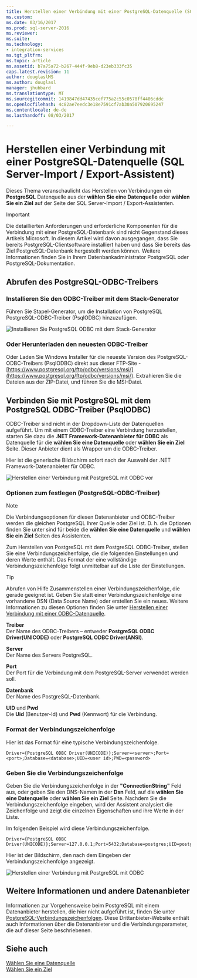```yaml
---
title: Herstellen einer Verbindung mit einer PostgreSQL-Datenquelle (SQL Server-Import / Export-Assistent) | Microsoft Docs
ms.custom: 
ms.date: 03/16/2017
ms.prod: sql-server-2016
ms.reviewer: 
ms.suite: 
ms.technology:
- integration-services
ms.tgt_pltfrm: 
ms.topic: article
ms.assetid: b7a75a72-b267-444f-9eb8-d23eb333fc35
caps.latest.revision: 11
author: douglaslMS
ms.author: douglasl
manager: jhubbard
ms.translationtype: MT
ms.sourcegitcommit: 1419847dd47435cef775a2c55c0578ff4406cddc
ms.openlocfilehash: 4c82ae7eedc3e18e7591cf7ab30a507920695247
ms.contentlocale: de-de
ms.lasthandoff: 08/03/2017

---
```

# <a name="connect-to-a-postgresql-data-source-sql-server-import-and-export-wizard"></a>Herstellen einer Verbindung mit einer PostgreSQL-Datenquelle (SQL Server-Import / Export-Assistent)
Dieses Thema veranschaulicht das Herstellen von Verbindungen ein **PostgreSQL** Datenquelle aus der **wählen Sie eine Datenquelle** oder **wählen Sie ein Ziel** auf der Seite der SQL Server-Import / Export-Assistenten. 

> [!IMPORTANT]
> Die detaillierten Anforderungen und erforderliche Komponenten für die Verbindung mit einer PostgreSQL-Datenbank sind nicht Gegenstand dieses Artikels Microsoft. In diesem Artikel wird davon ausgegangen, dass Sie bereits PostgreSQL-Clientsoftware installiert haben und dass Sie bereits das Ziel PostgreSQL-Datenbank hergestellt werden können. Weitere Informationen finden Sie in Ihrem Datenbankadministrator PostgreSQL oder PostgreSQL-Dokumentation.

## <a name="get-the-postgresql-odbc-driver"></a>Abrufen des PostgreSQL-ODBC-Treibers

### <a name="install-the-odbc-driver-with-stack-builder"></a>Installieren Sie den ODBC-Treiber mit dem Stack-Generator
Führen Sie Stapel-Generator, um die Installation von PostgreSQL PostgreSQL-ODBC-Treiber (PsqlODBC) hinzuzufügen.

![Installieren Sie PostgreSQL ODBC mit dem Stack-Generator](../../integration-services/import-export-data/media/install-postgresql-odbc-with-stack-builder.png)

### <a name="or-download-the-latest-odbc-driver"></a>Oder Herunterladen den neuesten ODBC-Treiber
Oder Laden Sie Windows Installer für die neueste Version des PostgreSQL-ODBC-Treibers (PsqlODBC) direkt aus dieser FTP-Site - [https://www.postgresql.org/ftp/odbc/versions/msi/](https://www.postgresql.org/ftp/odbc/versions/msi/). Extrahieren Sie die Dateien aus der ZIP-Datei, und führen Sie die MSI-Datei.

## <a name="connect-to-postgresql-with-the-postgresql-odbc-driver-psqlodbc"></a>Verbinden Sie mit PostgreSQL mit dem PostgreSQL ODBC-Treiber (PsqlODBC)
ODBC-Treiber sind nicht in der Dropdown-Liste der Datenquellen aufgeführt. Um mit einem ODBC-Treiber eine Verbindung herzustellen, starten Sie dazu die **.NET Framework-Datenanbieter für ODBC** als Datenquelle für die **wählen Sie eine Datenquelle** oder **wählen Sie ein Ziel** Seite. Dieser Anbieter dient als Wrapper um die ODBC-Treiber.

Hier ist die generische Bildschirm sofort nach der Auswahl der .NET Framework-Datenanbieter für ODBC.

![Herstellen einer Verbindung mit PostgreSQL mit ODBC vor](../../integration-services/import-export-data/media/connect-to-sql-with-odbc-before.jpg)

### <a name="options-to-specify-postgresql-odbc-driver"></a>Optionen zum festlegen (PostgreSQL-ODBC-Treiber)

> [!NOTE]
> Die Verbindungsoptionen für diesen Datenanbieter und ODBC-Treiber werden die gleichen PostgreSQL Ihrer Quelle oder Ziel ist. D. h. die Optionen finden Sie unter sind für beide die **wählen Sie eine Datenquelle** und **wählen Sie ein Ziel** Seiten des Assistenten.

Zum Herstellen von PostgreSQL mit dem PostgreSQL ODBC-Treiber, stellen Sie eine Verbindungszeichenfolge, die die folgenden Einstellungen und deren Werte enthält. Das Format der eine vollständige Verbindungszeichenfolge folgt unmittelbar auf die Liste der Einstellungen.

> [!TIP]
> Abrufen von Hilfe Zusammenstellen einer Verbindungszeichenfolge, die gerade geeignet ist. Geben Sie statt einer Verbindungszeichenfolge eine vorhandene DSN (Data Source Name) oder erstellen Sie ein neues. Weitere Informationen zu diesen Optionen finden Sie unter [Herstellen einer Verbindung mit einer ODBC-Datenquelle](../../integration-services/import-export-data/connect-to-an-odbc-data-source-sql-server-import-and-export-wizard.md).

**Treiber**  
Der Name des ODBC-Treibers – entweder **PostgreSQL ODBC Driver(UNICODE)** oder **PostgreSQL ODBC Driver(ANSI)**.

**Server**  
Der Name des Servers PostgreSQL. 

**Port**  
Der Port für die Verbindung mit dem PostgreSQL-Server verwendet werden soll.

**Datenbank**  
Der Name des PostgreSQL-Datenbank.

**UID** und **Pwd**   
Die **Uid** (Benutzer-Id) und **Pwd** (Kennwort) für die Verbindung.

### <a name="connection-string-format"></a>Format der Verbindungszeichenfolge
Hier ist das Format für eine typische Verbindungszeichenfolge. 

    Driver={PostgreSQL ODBC Driver(UNICODE)};Server=<server>;Port=<port>;Database=<database>;UID=<user id>;PWD=<password>

### <a name="enter-the-connection-string"></a>Geben Sie die Verbindungszeichenfolge
Geben Sie die Verbindungszeichenfolge in der **"ConnectionString"** Feld aus, oder geben Sie den DNS-Namen in der **Dsn** Feld, auf die **wählen Sie eine Datenquelle** oder **wählen Sie ein Ziel** Seite. Nachdem Sie die Verbindungszeichenfolge eingeben, wird der Assistent analysiert die Zeichenfolge und zeigt die einzelnen Eigenschaften und ihre Werte in der Liste.

Im folgenden Beispiel wird diese Verbindungszeichenfolge.

    Driver={PostgreSQL ODBC Driver(UNICODE)};Server=127.0.0.1;Port=5432;Database=postgres;UID=postgres;PWD=********

Hier ist der Bildschirm, den nach dem Eingeben der Verbindungszeichenfolge angezeigt.

![Herstellen einer Verbindung mit PostgreSQL mit ODBC](../../integration-services/import-export-data/media/connect-to-postgresql-with-odbc.png)

## <a name="other-data-providers-and-more-info"></a>Weitere Informationen und andere Datenanbieter
Informationen zur Vorgehensweise beim PostgreSQL mit einem Datenanbieter herstellen, die hier nicht aufgeführt ist, finden Sie unter [PostgreSQL-Verbindungszeichenfolgen](https://www.connectionstrings.com/postgresql/). Diese Drittanbieter-Website enthält auch Informationen über die Datenanbieter und die Verbindungsparameter, die auf dieser Seite beschriebenen.

## <a name="see-also"></a>Siehe auch
[Wählen Sie eine Datenquelle](../../integration-services/import-export-data/choose-a-data-source-sql-server-import-and-export-wizard.md)  
[Wählen Sie ein Ziel](../../integration-services/import-export-data/choose-a-destination-sql-server-import-and-export-wizard.md)


